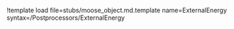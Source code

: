 !template load file=stubs/moose_object.md.template name=ExternalEnergy syntax=/Postprocessors/ExternalEnergy